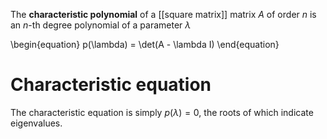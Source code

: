 The **characteristic polynomial** of a [[square matrix]] matrix $A$ of order $n$ is an $n$-th degree polynomial of a parameter $\lambda$

\begin{equation}
p(\lambda) = \det(A - \lambda I)
\end{equation}

# Characteristic equation

The characteristic equation is simply $p(\lambda)=0$, the roots of which indicate eigenvalues.